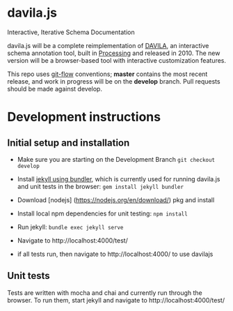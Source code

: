 # davila.js

Interactive, Iterative Schema Documentation

davila.js will be a complete reimplementation of [DAVILA](https://github.com/jabauer/DAVILA/), an interactive schema annotation tool, built in [Processing](https://processing.org/) and released in 2010.  The new version will be a browser-based tool with interactive customization features.

This repo uses [git-flow](https://github.com/nvie/gitflow) conventions; **master**
contains the most recent release, and work in progress will be on the **develop** branch.
Pull requests should be made against develop.


# Development instructions

## Initial setup and installation

* Make sure you are starting on the Development Branch `git checkout develop`

* Install [jekyll using bundler](https://jekyllrb.com/docs/quickstart/), which is currently
used for running davila.js and unit tests in the browser: `gem install jekyll bundler`

* Download [nodejs] (https://nodejs.org/en/download/) pkg and install

* Install local npm dependencies for unit testing: `npm install`

* Run jekyll: `bundle exec jekyll serve`

* Navigate to http://localhost:4000/test/ 

* if all tests run, then navigate to http://localhost:4000/ to use davilajs

## Unit tests

Tests are written with mocha and chai and currently run through the browser.
To run them, start jekyll and navigate to http://localhost:4000/test/






